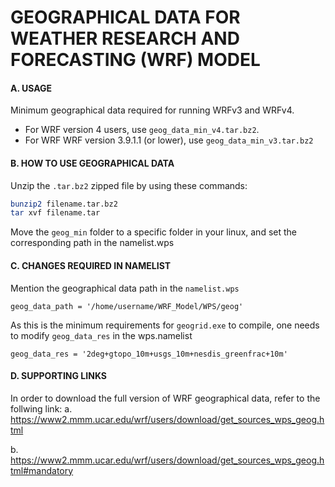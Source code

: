 # GEOGRAPHICAL DATA FOR WEATHER RESEARCH AND FORECASTING (WRF) MODEL 


#### A. USAGE
Minimum geographical data required for running WRFv3 and WRFv4.
* For WRF version 4 users, use `geog_data_min_v4.tar.bz2`.
* For WRF WRF version 3.9.1.1 (or lower), use `geog_data_min_v3.tar.bz2`

#### B. HOW TO USE GEOGRAPHICAL DATA
Unzip the `.tar.bz2` zipped file by using these commands:

```bash
bunzip2 filename.tar.bz2
tar xvf filename.tar
```
Move the `geog_min` folder to a specific folder in your linux, and set the corresponding path in the namelist.wps

#### C. CHANGES REQUIRED IN NAMELIST
Mention the geographical data path in the `namelist.wps`
```
geog_data_path = '/home/username/WRF_Model/WPS/geog'
```

As this is the minimum requirements for `geogrid.exe` to compile, one needs to modify `geog_data_res` in the wps.namelist
```
geog_data_res = '2deg+gtopo_10m+usgs_10m+nesdis_greenfrac+10m'
```
#### D. SUPPORTING LINKS
In order to download the full version of WRF geographical data, refer to the follwing link:
a. https://www2.mmm.ucar.edu/wrf/users/download/get_sources_wps_geog.html

b. https://www2.mmm.ucar.edu/wrf/users/download/get_sources_wps_geog.html#mandatory
